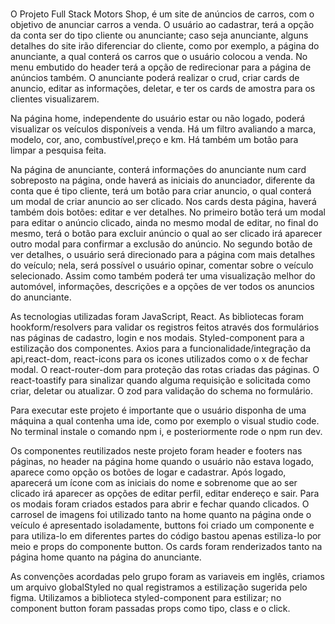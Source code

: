 #
<!-- Visão geral do projeto: Descreva a finalidade e o escopo do projeto, seus objetivos e a arquitetura geral. Inclua informações sobre as tecnologias utilizadas e as dependências principais. -->
O Projeto Full Stack Motors Shop, é  um site de anúncios de carros, com o objetivo de anunciar carros a venda. O usuário ao cadastrar, terá a opção da conta ser do tipo cliente ou anunciante; caso seja anunciante, alguns detalhes do site irão diferenciar do cliente, como por exemplo, a página do anunciante, a qual conterá os carros que o usuário colocou a venda. No menu embutido do header terá a opção de redirecionar para a página de anúncios também. O anunciante poderá realizar o crud, criar cards de anuncio, editar as informações, deletar, e ter os cards de amostra para os clientes visualizarem. 

Na página home, independente do usuário estar ou não logado, poderá visualizar os veículos disponíveis a venda. Há um filtro avaliando a marca, modelo, cor, ano, combustível,preço e km. Há também um botão para limpar a pesquisa feita.

Na página de anunciante, conterá informações do anunciante  num card sobreposto na página, onde haverá as iniciais do anunciador, diferente da conta que é tipo cliente, terá um botão para criar anuncio, o qual conterá um modal de criar anuncio ao ser clicado. Nos cards desta página, haverá também dois botões: editar e ver detalhes. No primeiro botão terá um modal para editar o anúncio clicado, ainda no mesmo modal de editar, no final do mesmo, terá o botão para excluir anúncio o qual ao ser clicado irá aparecer outro modal para confirmar a exclusão do anúncio. No segundo botão de ver detalhes, o usuário será direcionado para a página com mais detalhes do veículo; nela, será possível o usuário opinar, comentar sobre o veículo selecionado. Assim como também poderá ter uma visualização melhor do automóvel, informações, descrições e a opções de ver todos os anuncios do anunciante.

As tecnologias utilizadas  foram JavaScript, React. As bibliotecas foram hookform/resolvers para validar os registros feitos através dos formulários nas páginas de cadastro, login e nos modais. Styled-component para a estilização dos componentes. Axios para a funcionalidade/integração da api,react-dom, react-icons para os icones utilizados como o x de fechar modal. O react-router-dom para proteção das rotas criadas das páginas. O react-toastify para sinalizar quando alguma requisição e solicitada como criar, deletar ou atualizar. O zod para validação do schema no formulário.

<!-- Instalação e configuração: Forneça instruções claras sobre como configurar e executar o projeto em um novo ambiente de desenvolvimento. Inclua requisitos de sistema, comandos para instalar dependências e quaisquer configurações adicionais necessárias. -->
 Para executar este projeto é importante que o usuário disponha de uma máquina a qual contenha uma ide, como por exemplo o visual studio code. No terminal instale o comando npm i, e posteriormente rode o npm run dev.

<!-- Componentes: Documente os componentes reutilizáveis do seu projeto, fornecendo uma descrição clara de sua funcionalidade, propriedades (props) aceitas e exemplos de uso. Inclua também informações sobre qualquer estado interno mantido pelo componente. -->
Os componentes reutilizados neste projeto foram header e footers nas páginas, no header na página home quando o usuário não estava logado, aparece como opção os botões de logar e cadastrar. Após logado, aparecerá um ícone com as iniciais do nome e sobrenome que ao ser clicado irá aparecer as opções  de editar perfil, editar endereço e sair. Para os modais foram criados estados para abrir e fechar quando clicados. O carrosel de imagens foi utilizado tanto na home quanto na página onde o veículo é apresentado isoladamente, buttons foi criado um componente e para utiliza-lo em diferentes partes do código bastou apenas estiliza-lo por meio e props do componente button. Os cards foram renderizados tanto na página home quanto na página do anunciante.

<!-- Estilos e temas: Se o seu projeto possui estilos e temas personalizados, documente as convenções de nomenclatura, estrutura do arquivo de estilos, classes ou estilos específicos e como aplicá-los aos componentes. -->

As convenções acordadas pelo grupo foram as variaveis em inglês, criamos um arquivo globalStyled no qual registramos a estilização sugerida pelo figma. Utilizamos a biblioteca styled-component para estilizar; no component button foram passadas props como tipo, class e o click.
<!-- Ferramentas: Descreva os frameworks/libs utilizados no projeto
Exemplos e tutoriais: Se possível, forneça exemplos de uso e tutoriais que demonstrem a utilização de recursos importantes do projeto, como a criação de novos componentes, a integração de APIs ou a implementação de funcionalidades específicas. -->